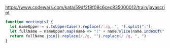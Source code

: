 https://www.codewars.com/kata/59df2f8f08c6cec835000012/train/javascript


```js
function meeting(s) {
  let nameUpper = s.toUpperCase().replace(/:/g, ", ").split(";");
  let fullName = nameUpper.map(name => "(" + name.slice(name.indexOf(" ") +1) + ", " + name.slice(0, name.indexOf(" ") -1) + ")").sort()
  return fullName.join().replace(/,/g, "").replace(/ /g, ", ")
}
```

